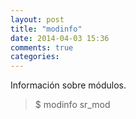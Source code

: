 ```yaml
---
layout: post
title: "modinfo"
date: 2014-04-03 15:36
comments: true
categories: 
---
```

Información sobre módulos.

>$ modinfo sr_mod


